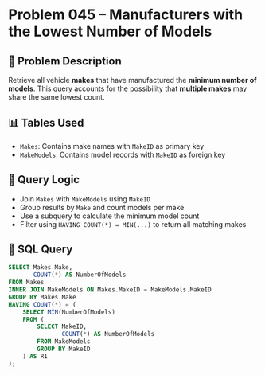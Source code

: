 # Problem 045 – Manufacturers with the Lowest Number of Models

## 🧠 Problem Description

Retrieve all vehicle **makes** that have manufactured the **minimum number of models**. This query accounts for the possibility that **multiple makes** may share the same lowest count.

## 📊 Tables Used

- `Makes`: Contains make names with `MakeID` as primary key
- `MakeModels`: Contains model records with `MakeID` as foreign key

## 🔗 Query Logic

- Join `Makes` with `MakeModels` using `MakeID`
- Group results by `Make` and count models per make
- Use a subquery to calculate the minimum model count
- Filter using `HAVING COUNT(*) = MIN(...)` to return all matching makes

## 🧾 SQL Query

```sql
SELECT Makes.Make,
       COUNT(*) AS NumberOfModels
FROM Makes
INNER JOIN MakeModels ON Makes.MakeID = MakeModels.MakeID
GROUP BY Makes.Make
HAVING COUNT(*) = (
    SELECT MIN(NumberOfModels)
    FROM (
        SELECT MakeID,
               COUNT(*) AS NumberOfModels
        FROM MakeModels
        GROUP BY MakeID
    ) AS R1
);
